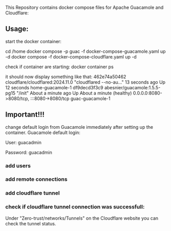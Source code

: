 This Repository contains docker compose files for Apache Guacamole and Cloudflare:

## Usage:
start the docker container:

cd /home
docker compose -p guac -f docker-compose-guacamole.yaml up -d
docker compose -f docker-compose-cloudflare.yaml up -d

check if container are starting:
docker container ps

it should now display something like that:
462e74a50462   cloudflare/cloudflared:2024.11.0   "cloudflared --no-au…"   13 seconds ago       Up 12 seconds                                                                                 home-guacamole-1
df9decd3f3c9   abesnier/guacamole:1.5.5-pg15      "/init"                  About a minute ago   Up About a minute (healthy)   0.0.0.0:8080->8080/tcp, :::8080->8080/tcp                      guac-guacamole-1

## Important!!!
change default login from Guacamole immediately after setting up the container.
Guacamole default login: 

User: guacadmin

Password: guacadmin

### add users

### add remote connections

### add cloudflare tunnel 


### check if cloudflare tunnel connection was successfull: 
Under "Zero-trust/networks/Tunnels" on the Cloudflare website you can check the tunnel
status.  